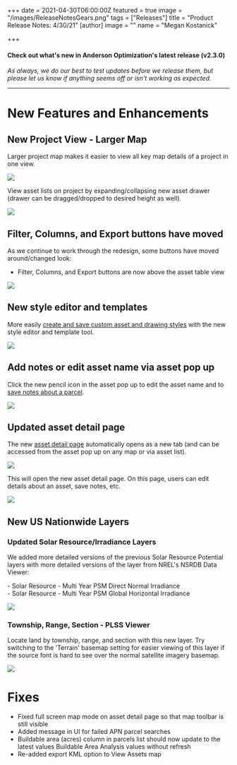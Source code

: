 +++
date = 2021-04-30T06:00:00Z
featured = true
image = "/images/ReleaseNotesGears.png"
tags = ["Releases"]
title = "Product Release Notes: 4/30/21"
[author]
image = ""
name = "Megan Kostanick"

+++
#### **Check out what's new in Anderson Optimization's latest release (v2.3.0)**

_As always, we do our best to test updates before we release them, but please let us know if anything seems off or isn't working as expected._

***

# **New Features and Enhancements**

## New Project View - Larger Map

Larger project map makes it easier to view all key map details of a project in one view.

![](/images/new_project_map_view.png)

View asset lists on project by expanding/collapsing new asset drawer (drawer can be dragged/dropped to desired height as well). 

![](/images/drawer_view.png)

## Filter, Columns, and Export buttons have moved

As we continue to work through the redesign, some buttons have moved around/changed look:

* Filter, Columns, and Export buttons are now above the asset table view

![](/images/new_columns_menu.png)

## New style editor and templates

More easily [create and save custom asset and drawing styles](https://docs.andersonopt.com/prospect/advanced-tools/custom-style-assets-and-drawings "create and save custom asset and drawing styles") with the new style editor and template tool.

![](/images/style_template_new.png)

## Add notes or edit asset name via asset pop up

Click the new pencil icon in the asset pop up to edit the asset name and to [save notes about a parcel](https://docs.andersonopt.com/prospect/reviewing-parcels/add-parcel-notes). 

![](/images/edit_asset.png)

## Updated asset detail page

The new [asset detail page](https://docs.andersonopt.com/prospect/advanced-tools/asset-detail-page "asset detail page") automatically opens as a new tab (and can be accessed from the asset pop up on any map or via asset list).

![](/images/asset_detail_new_tab.png)

This will open the new asset detail page. On this page, users can edit details about an asset, save notes, etc.

![](/images/asset_new_tab.png)

## New US Nationwide Layers

### Updated Solar Resource/Irradiance Layers

We added more detailed versions of the previous Solar Resource Potential layers with more detailed versions of the layer from NREL's NSRDB Data Viewer:

\- Solar Resource - Multi Year PSM Direct Normal Irradiance  
\- Solar Resource - Multi Year PSM Global Horizontal Irradiance

![](/images/solarresourcepotential.png)

### Township, Range, Section - PLSS Viewer

Locate land by township, range, and section with this new layer. Try switching to the 'Terrain' basemap setting for easier viewing of this layer if the source font is hard to see over the normal satellite  imagery basemap.

![](/images/plssviewer.png)

# Fixes

* Fixed full screen map mode on asset detail page so that map toolbar is still visible
* Added message in UI for failed APN parcel searches
* Buildable area (acres) column in parcels list should now update to the latest values Buildable Area Analysis values without refresh
* Re-added export KML option to View Assets map